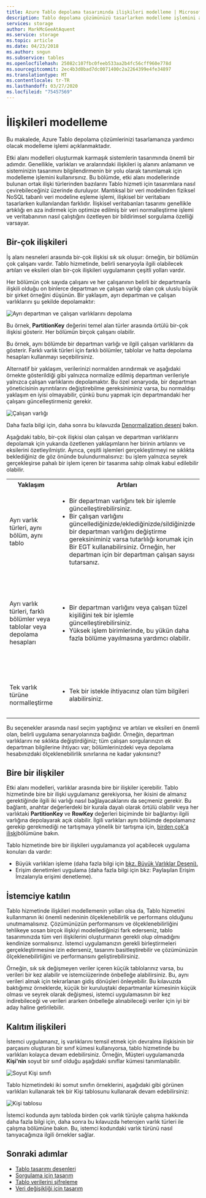 ```yaml
---
title: Azure Tablo depolama tasarımında ilişkileri modelleme | Microsoft Dokümanlar
description: Tablo depolama çözümünüzü tasarlarken modelleme işlemini anlayın.
services: storage
author: MarkMcGeeAtAquent
ms.service: storage
ms.topic: article
ms.date: 04/23/2018
ms.author: sngun
ms.subservice: tables
ms.openlocfilehash: 25082c107fbc0feeb533aa2b4fc56cff960e778d
ms.sourcegitcommit: 2ec4b3d0bad7dc0071400c2a2264399e4fe34897
ms.translationtype: MT
ms.contentlocale: tr-TR
ms.lasthandoff: 03/27/2020
ms.locfileid: "75457569"
---
```

# <a name="modeling-relationships"></a>İlişkileri modelleme
Bu makalede, Azure Tablo depolama çözümlerinizi tasarlamanıza yardımcı olacak modelleme işlemi açıklanmaktadır.

Etki alanı modelleri oluşturmak karmaşık sistemlerin tasarımında önemli bir adımdır. Genellikle, varlıkları ve aralarındaki ilişkileri iş alanını anlamanın ve sisteminizin tasarımını bilgilendirmenin bir yolu olarak tanımlamak için modelleme işlemini kullanırsınız. Bu bölümde, etki alanı modellerinde bulunan ortak ilişki türlerinden bazılarını Tablo hizmeti için tasarımlara nasıl çevirebileceğiniz üzerinde duruluyor. Mantıksal bir veri modelinden fiziksel NoSQL tabanlı veri modeline eşleme işlemi, ilişkisel bir veritabanı tasarlarken kullanılandan farklıdır. İlişkisel veritabanları tasarımı genellikle artıklığı en aza indirmek için optimize edilmiş bir veri normalleştirme işlemi ve veritabanının nasıl çalıştığını özetleyen bir bildirimsel sorgulama özelliği varsayar.  

## <a name="one-to-many-relationships"></a>Bir-çok ilişkileri
İş alanı nesneleri arasında bir-çok ilişkisi sık sık oluşur: örneğin, bir bölümün çok çalışanı vardır. Tablo hizmetinde, belirli senaryoyla ilgili olabilecek artıları ve eksileri olan bir-çok ilişkileri uygulamanın çeşitli yolları vardır.  

Her bölümün çok sayıda çalışanı ve her çalışanının belirli bir departmanla ilişkili olduğu on binlerce departman ve çalışan varlığı olan çok uluslu büyük bir şirket örneğini düşünün. Bir yaklaşım, ayrı departman ve çalışan varlıklarını şu şekilde depolamaktır:  


![Ayrı departman ve çalışan varlıklarını depolama](media/storage-table-design-guide/storage-table-design-IMAGE01.png)

Bu örnek, **PartitionKey** değerini temel alan türler arasında örtülü bir-çok ilişkisi gösterir. Her bölümün birçok çalışanı olabilir.  

Bu örnek, aynı bölümde bir departman varlığı ve ilgili çalışan varlıklarını da gösterir. Farklı varlık türleri için farklı bölümler, tablolar ve hatta depolama hesapları kullanmayı seçebilirsiniz.  

Alternatif bir yaklaşım, verilerinizi normalden arındırmak ve aşağıdaki örnekte gösterildiği gibi yalnızca normalize edilmiş departman verileriyle yalnızca çalışan varlıklarını depolamaktır. Bu özel senaryoda, bir departman yöneticisinin ayrıntılarını değiştirebilme gereksiniminiz varsa, bu normaldışı yaklaşım en iyisi olmayabilir, çünkü bunu yapmak için departmandaki her çalışanı güncelleştirmeniz gerekir.  

![Çalışan varlığı](media/storage-table-design-guide/storage-table-design-IMAGE02.png)

Daha fazla bilgi için, daha sonra bu kılavuzda [Denormalization deseni](table-storage-design-patterns.md#denormalization-pattern) bakın.  

Aşağıdaki tablo, bir-çok ilişkisi olan çalışan ve departman varlıklarını depolamak için yukarıda özetlenen yaklaşımların her birinin artılarını ve eksilerini özetleyilmiştir. Ayrıca, çeşitli işlemleri gerçekleştirmeyi ne sıklıkta beklediğiniz de göz önünde bulundurmalısınız: bu işlem yalnızca seyrek gerçekleşirse pahalı bir işlem içeren bir tasarıma sahip olmak kabul edilebilir olabilir.  

<table>
<tr>
<th>Yaklaşım</th>
<th>Artıları</th>
<th>Simgeler</th>
</tr>
<tr>
<td>Ayrı varlık türleri, aynı bölüm, aynı tablo</td>
<td>
<ul>
<li>Bir departman varlığını tek bir işlemle güncelleştirebilirsiniz.</li>
<li>Bir çalışan varlığını güncellediğinizde/eklediğinizde/sildiğinizde bir departman varlığını değiştirme gereksiniminiz varsa tutarlılığı korumak için Bir EGT kullanabilirsiniz. Örneğin, her departman için bir departman çalışan sayısı tutarsanız.</li>
</ul>
</td>
<td>
<ul>
<li>Bazı istemci etkinlikleri için hem çalışan hem de departman varlığını almanız gerekebilir.</li>
<li>Depolama işlemleri aynı bölümde gerçekleşir. Yüksek işlem birimlerinde bu bir etkin nokta neden olabilir.</li>
<li>EGT kullanarak bir çalışanı yeni bir departmana taşıyamazsınız.</li>
</ul>
</td>
</tr>
<tr>
<td>Ayrı varlık türleri, farklı bölümler veya tablolar veya depolama hesapları</td>
<td>
<ul>
<li>Bir departman varlığını veya çalışan tüzel kişiliğini tek bir işlemle güncelleştirebilirsiniz.</li>
<li>Yüksek işlem birimlerinde, bu yükün daha fazla bölüme yayılmasına yardımcı olabilir.</li>
</ul>
</td>
<td>
<ul>
<li>Bazı istemci etkinlikleri için hem çalışan hem de departman varlığını almanız gerekebilir.</li>
<li>Bir çalışanı güncellediğinizde/eklediğinizde/sildiğinizde ve bir bölümü güncellediğinizde tutarlılığı korumak için EGT'leri kullanamazsınız. Örneğin, bir departman varlığındaki çalışan sayısını güncelleştirme.</li>
<li>EGT kullanarak bir çalışanı yeni bir departmana taşıyamazsınız.</li>
</ul>
</td>
</tr>
<tr>
<td>Tek varlık türüne normalleştirme</td>
<td>
<ul>
<li>Tek bir istekle ihtiyacınız olan tüm bilgileri alabilirsiniz.</li>
</ul>
</td>
<td>
<ul>
<li>Departman bilgilerini güncelleştirmeniz gerekiyorsa tutarlılığı korumak pahalıya mal olabilir (bu, bir departmandaki tüm çalışanları güncelleştirmenizi gerektirir).</li>
</ul>
</td>
</tr>
</table>

Bu seçenekler arasında nasıl seçim yaptığınız ve artıları ve eksileri en önemli olan, belirli uygulama senaryolarınıza bağlıdır. Örneğin, departman varlıklarını ne sıklıkta değiştirdiğiniz; tüm çalışan sorgularınızın ek departman bilgilerine ihtiyacı var; bölümlerinizdeki veya depolama hesabınızdaki ölçeklenebilirlik sınırlarına ne kadar yakınsınız?  

## <a name="one-to-one-relationships"></a>Bire bir ilişkiler
Etki alanı modelleri, varlıklar arasında bire bir ilişkiler içerebilir. Tablo hizmetinde bire bir ilişki uygulamanız gerekiyorsa, her ikisini de almanız gerektiğinde ilgili iki varlığı nasıl bağlayacaklarını da seçmeniz gerekir. Bu bağlantı, anahtar değerlerdeki bir kurala dayalı olarak örtülü olabilir veya her varlıktaki **PartitionKey** ve **RowKey** değerleri biçiminde bir bağlantıyı ilgili varlığına depolayarak açık olabilir. İlgili varlıkları aynı bölümde depolamanız gerekip gerekmediği ne tartışmaya yönelik bir tartışma için, [birden çok'a ilişki](#one-to-many-relationships)bölümüne bakın.  

Tablo hizmetinde bire bir ilişkileri uygulamanıza yol açabilecek uygulama konuları da vardır:  

* Büyük varlıkları işleme (daha fazla bilgi için [bkz. Büyük Varlıklar Deseni).](table-storage-design-patterns.md#large-entities-pattern)  
* Erişim denetimleri uygulama (daha fazla bilgi için bkz: Paylaşılan Erişim İmzalarıyla erişimi denetleme).  

## <a name="join-in-the-client"></a>İstemciye katılın
Tablo hizmetinde ilişkileri modellemenin yolları olsa da, Tablo hizmetini kullanmanın iki önemli nedeninin ölçeklenebilirlik ve performans olduğunu unutmamalısınız. Çözümünüzün performansını ve ölçeklenebilirliğini tehlikeye sosan birçok ilişkiyi modellediğinizi fark ederseniz, tablo tasarımınızda tüm veri ilişkilerini oluşturmanın gerekli olup olmadığını kendinize sormalısınız. İstemci uygulamanızın gerekli birleştirmeleri gerçekleştirmesine izin ederseniz, tasarımı basitleştirebilir ve çözümünüzün ölçeklenebilirliğini ve performansını geliştirebilirsiniz.  

Örneğin, sık sık değişmeyen veriler içeren küçük tablolarınız varsa, bu verileri bir kez alabilir ve istemciüzerinde önbelleğe alabilirsiniz. Bu, aynı verileri almak için tekrarlanan gidiş dönüşleri önleyebilir. Bu kılavuzda baktığımız örneklerde, küçük bir kuruluştaki departmanlar kümesinin küçük olması ve seyrek olarak değişmesi, istemci uygulamasının bir kez indirebileceği ve verileri ararken önbelleğe alınabileceği veriler için iyi bir aday haline getirilebilir.  

## <a name="inheritance-relationships"></a>Kalıtım ilişkileri
İstemci uygulamanız, iş varlıklarını temsil etmek için devralma ilişkisinin bir parçasını oluşturan bir sınıf kümesi kullanıyorsa, tablo hizmetinde bu varlıkları kolayca devam edebilirsiniz. Örneğin, Müşteri uygulamanızda **Kişi'nin** soyut bir sınıf olduğu aşağıdaki sınıflar kümesi tanımlanabilir.

![Soyut Kişi sınıfı](media/storage-table-design-guide/storage-table-design-IMAGE03.png)

Tablo hizmetindeki iki somut sınıfın örneklerini, aşağıdaki gibi görünen varlıkları kullanarak tek bir Kişi tablosunu kullanarak devam edebilirsiniz:  

![Kişi tablosu](media/storage-table-design-guide/storage-table-design-IMAGE04.png)

İstemci kodunda aynı tabloda birden çok varlık türüyle çalışma hakkında daha fazla bilgi için, daha sonra bu kılavuzda heterojen varlık türleri ile çalışma bölümüne bakın. Bu, istemci kodundaki varlık türünü nasıl tanıyacağınıza ilgili örnekler sağlar.  


## <a name="next-steps"></a>Sonraki adımlar

- [Tablo tasarımı desenleri](table-storage-design-patterns.md)
- [Sorgulama için tasarım](table-storage-design-for-query.md)
- [Tablo verilerini şifreleme](table-storage-design-encrypt-data.md)
- [Veri değişikliği için tasarım](table-storage-design-for-modification.md)
